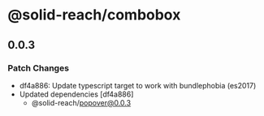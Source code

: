 # @solid-reach/combobox

## 0.0.3
### Patch Changes

- df4a886: Update typescript target to work with bundlephobia (es2017)
- Updated dependencies [df4a886]
  - @solid-reach/popover@0.0.3
